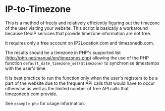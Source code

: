# IP-to-Timezone
This is a method of freely and relatively efficiently figuring out the timezone of the user visiting your website. This script is basically a workaround because GeoIP services that provide timezone information are not free.

It requires only a free account on IP2Location.com and timezonedb.com.

The results should be a timezone in PHP's supported list (http://php.net/manual/en/timezones.php) allowing the use of the PHP function `default_date_timezone_set($timezone)` to synchronise timestamps with the user's time.

It is best practice to run the function only when the user's registers to be a part of the website due to the frequent API calls that would have to occur otherwise as well as the limited number of free API calls that timezonedb.com provide.

See `example.php` for usage information.
